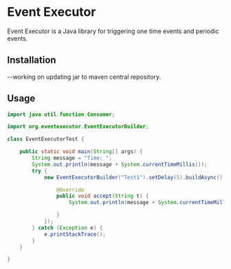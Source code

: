 # Event Executor

Event Executor is a Java library for triggering one time events and periodic events.

## Installation

--working on updating jar to maven central repository.



## Usage

```java
import java.util.function.Consumer;

import org.eventexecutor.EventExecutorBuilder;

class EventExecutorTest {

	public static void main(String[] args) {
		String message = "Time: ";
		System.out.println(message + System.currentTimeMillis());
		try {
			new EventExecutorBuilder("Test1").setDelay(5).buildAsync().run(message, new Consumer<String>() {

				@Override
				public void accept(String t) {
					System.out.println(message + System.currentTimeMillis());

				}
			});
		} catch (Exception e) {
			e.printStackTrace();
		}
	}

}
```


